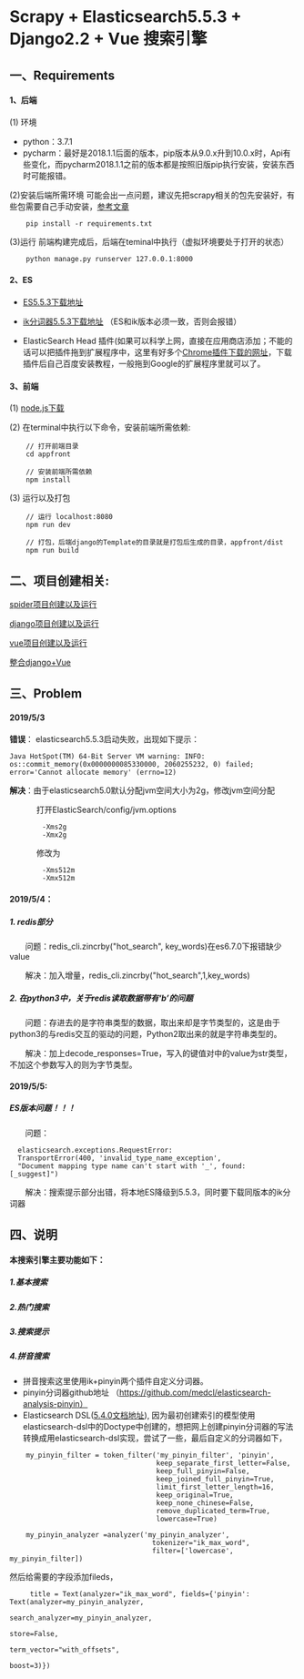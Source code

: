# Scrapy + Elasticsearch5.5.3 + Django2.2 + Vue 搜索引擎

## 一、Requirements

#### 1、后端

(1) 环境
- python：3.7.1
- pycharm：最好是2018.1.1后面的版本，pip版本从9.0.x升到10.0.x时，Api有些变化，而pycharm2018.1.1之前的版本都是按照旧版pip执行安装，安装东西时可能报错。

(2)安装后端所需环境
可能会出一点问题，建议先把scrapy相关的包先安装好，有些包需要自己手动安装，[参考文章](https://baijiahao.baidu.com/s?id=1597465401467369572&wfr=spider&for=pc)

```
    pip install -r requirements.txt
```

(3)运行
前端构建完成后，后端在teminal中执行（虚拟环境要处于打开的状态）

```
    python manage.py runserver 127.0.0.1:8000
```

#### 2、ES

- [ES5.5.3下载地址](https://www.elastic.co/cn/downloads/past-releases/elasticsearch-5-5-3)

- [ik分词器5.5.3下载地址](https://github.com/medcl/elasticsearch-analysis-ik/releases/tag/v5.5.3)
 （ES和ik版本必须一致，否则会报错）
 
- ElasticSearch Head 插件(如果可以科学上网，直接在应用商店添加；不能的话可以把插件拖到扩展程序中，这里有好多个[Chrome插件下载的网址](https://zhuanlan.zhihu.com/p/35802469)，下载插件后自己百度安装教程，一般拖到Google的扩展程序里就可以了。

#### 3、前端 

(1)  [node.js下载](https://nodejs.org/zh-cn/download/)

(2)  在terminal中执行以下命令，安装前端所需依赖:
```
    // 打开前端目录
    cd appfront
    
    // 安装前端所需依赖
    npm install
```
(3) 运行以及打包

```
    // 运行 localhost:8080
    npm run dev
    
    // 打包，后端django的Template的目录就是打包后生成的目录，appfront/dist
    npm run build
```
## 二、项目创建相关:

[spider项目创建以及运行](https://blog.csdn.net/l2535460824/article/details/89883119)

[django项目创建以及运行](https://blog.csdn.net/l2535460824/article/details/89883261)

[vue项目创建以及运行](https://blog.csdn.net/l2535460824/article/details/89883306)

[整合django+Vue](https://blog.csdn.net/l2535460824/article/details/89883345)

## 三、Problem
#### 2019/5/3

**错误**： elasticsearch5.5.3启动失败，出现如下提示：

```
Java HotSpot(TM) 64-Bit Server VM warning: INFO: os::commit_memory(0x0000000085330000, 2060255232, 0) failed; 
error='Cannot allocate memory' (errno=12)
```
**解决**：由于elasticsearch5.0默认分配jvm空间大小为2g，修改jvm空间分配

&#160;&#160;&#160;&#160;&#160;&#160;&#160;&#160; &#160;&#160; 打开ElasticSearch/config/jvm.options
```
        -Xms2g
        -Xmx2g
```

&#160;&#160;&#160;&#160;&#160;&#160;&#160;&#160; &#160;&#160; 修改为
```
        -Xms512m
        -Xmx512m
```

#### 2019/5/4：

##### 1. redis部分

&#160;&#160;&#160;&#160;&#160;&#160;&#160;问题：redis_cli.zincrby("hot_search", key_words)在es6.7.0下报错缺少value 
  
&#160;&#160;&#160;&#160;&#160;&#160;&#160;解决：加入增量，redis_cli.zincrby("hot_search",1,key_words)

##### 2. 在python3中，关于redis读取数据带有‘b’的问题

&#160;&#160;&#160;&#160;&#160;&#160;&#160;问题：存进去的是字符串类型的数据，取出来却是字节类型的，这是由于python3的与redis交互的驱动的问题，Python2取出来的就是字符串类型的。

&#160;&#160;&#160;&#160;&#160;&#160;&#160;解决：加上decode_responses=True，写入的键值对中的value为str类型，不加这个参数写入的则为字节类型。

#### 2019/5/5:

##### ES版本问题！！！ 

&#160;&#160;&#160;&#160;&#160;&#160;&#160;问题：
```
  elasticsearch.exceptions.RequestError: 
  TransportError(400, 'invalid_type_name_exception', 
  "Document mapping type name can't start with '_', found: [_suggest]")
```

&#160;&#160;&#160;&#160;&#160;&#160;&#160;解决：搜索提示部分出错，将本地ES降级到5.5.3，同时要下载同版本的ik分词器
## 四、说明
#### 本搜索引擎主要功能如下：
##### 1.基本搜索
##### 2.热门搜索
##### 3.搜索提示
##### 4.拼音搜索
- 拼音搜索这里使用ik+pinyin两个插件自定义分词器。
- pinyin分词器github地址 （https://github.com/medcl/elasticsearch-analysis-pinyin）
- Elasticsearch DSL([5.4.0文档地址](https://elasticsearch-dsl.readthedocs.io/en/5.4.0/index.html)),
因为最初创建索引的模型使用elasticsearch-dsl中的Doctype中创建的，想把网上创建pinyin分词器的写法转换成用elasticsearch-dsl实现，尝试了一些，最后自定义的分词器如下，

```
    my_pinyin_filter = token_filter('my_pinyin_filter', 'pinyin',
                                    keep_separate_first_letter=False,
                                    keep_full_pinyin=False,
                                    keep_joined_full_pinyin=True,
                                    limit_first_letter_length=16,
                                    keep_original=True,
                                    keep_none_chinese=False,
                                    remove_duplicated_term=True,
                                    lowercase=True)

    my_pinyin_analyzer =analyzer('my_pinyin_analyzer',
                                   tokenizer="ik_max_word",
                                   filter=['lowercase', my_pinyin_filter])
```

然后给需要的字段添加fileds，

```
     title = Text(analyzer="ik_max_word", fields={'pinyin': Text(analyzer=my_pinyin_analyzer,
                                                                    search_analyzer=my_pinyin_analyzer,
                                                                    store=False,
                                                                    term_vector="with_offsets",
                                                                    boost=3)})
```



